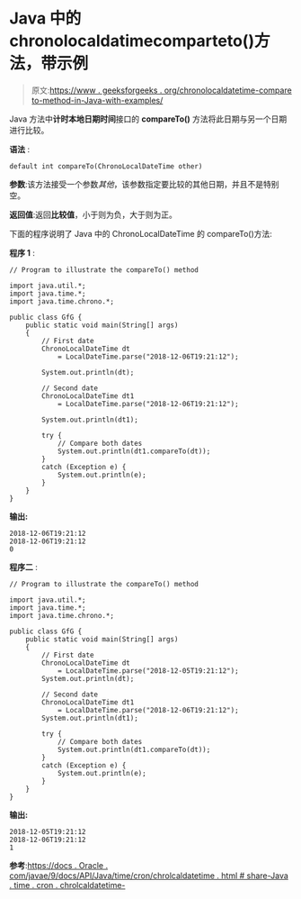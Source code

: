 # Java 中的 chronolocaldatimecomparteto()方法，带示例

> 原文:[https://www . geeksforgeeks . org/chronolocaldatetime-compare to-method-in-Java-with-examples/](https://www.geeksforgeeks.org/chronolocaldatetime-compareto-method-in-java-with-examples/)

Java 方法中**计时本地日期时间**接口的 **compareTo()** 方法将此日期与另一个日期进行比较。

**语法** :

```
default int compareTo(ChronoLocalDateTime other)

```

**参数**:该方法接受一个参数*其他*，该参数指定要比较的其他日期，并且不是特别空。

**返回值**:返回**比较值**，小于则为负，大于则为正。

下面的程序说明了 Java 中的 ChronoLocalDateTime 的 compareTo()方法:

**程序 1** :

```
// Program to illustrate the compareTo() method

import java.util.*;
import java.time.*;
import java.time.chrono.*;

public class GfG {
    public static void main(String[] args)
    {
        // First date
        ChronoLocalDateTime dt
            = LocalDateTime.parse("2018-12-06T19:21:12");

        System.out.println(dt);

        // Second date
        ChronoLocalDateTime dt1
            = LocalDateTime.parse("2018-12-06T19:21:12");

        System.out.println(dt1);

        try {
            // Compare both dates
            System.out.println(dt1.compareTo(dt));
        }
        catch (Exception e) {
            System.out.println(e);
        }
    }
}
```

**输出:**

```
2018-12-06T19:21:12
2018-12-06T19:21:12
0

```

**程序二** :

```
// Program to illustrate the compareTo() method

import java.util.*;
import java.time.*;
import java.time.chrono.*;

public class GfG {
    public static void main(String[] args)
    {
        // First date
        ChronoLocalDateTime dt
            = LocalDateTime.parse("2018-12-05T19:21:12");
        System.out.println(dt);

        // Second date
        ChronoLocalDateTime dt1
            = LocalDateTime.parse("2018-12-06T19:21:12");
        System.out.println(dt1);

        try {
            // Compare both dates
            System.out.println(dt1.compareTo(dt));
        }
        catch (Exception e) {
            System.out.println(e);
        }
    }
}
```

**输出:**

```
2018-12-05T19:21:12
2018-12-06T19:21:12
1

```

**参考**:[https://docs . Oracle . com/javae/9/docs/API/Java/time/cron/chrolcaldatetime . html # share-Java . time . cron . chrolcaldatetime-](https://docs.oracle.com/javase/9/docs/api/java/time/chrono/ChronoLocalDateTime.html#compareTo-java.time.chrono.ChronoLocalDateTime-)